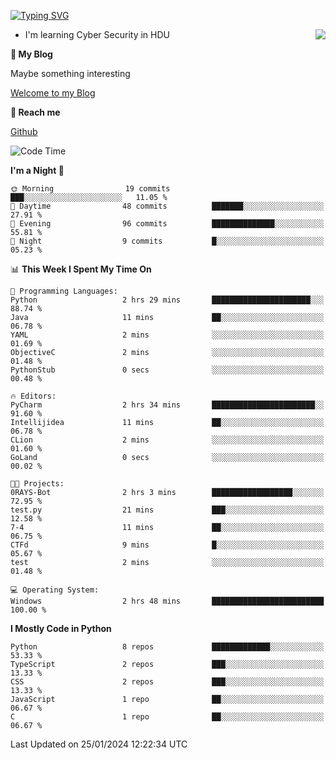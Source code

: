 [![Typing SVG](https://readme-typing-svg.herokuapp.com?font=Fira+Code&pause=1000&random=false&width=450&height=60&lines=Hello+%F0%9F%91%8B%F0%9F%8F%BB;I'm+JBNRZ)](https://git.io/typing-svg)

<a href="#">
  <img align="right" src="https://github-readme-stats.vercel.app/api?username=JBNRZ&show_icons=true&bg_color=15,f2f7fd,E0EAFC" />
</a>

- I'm learning Cyber Security in HDU

 **🌱 My Blog**

Maybe something interesting

[Welcome to my Blog](https://jbnrz.com.cn/)

 **💬 Reach me** 

[Github](https://github.com/JBNRZ)


<!--START_SECTION:waka-->
![Code Time](http://img.shields.io/badge/Code%20Time-276%20hrs%2056%20mins-blue)

**I'm a Night 🦉** 

```text
🌞 Morning                19 commits          ███░░░░░░░░░░░░░░░░░░░░░░   11.05 % 
🌆 Daytime                48 commits          ███████░░░░░░░░░░░░░░░░░░   27.91 % 
🌃 Evening                96 commits          ██████████████░░░░░░░░░░░   55.81 % 
🌙 Night                  9 commits           █░░░░░░░░░░░░░░░░░░░░░░░░   05.23 % 
```


📊 **This Week I Spent My Time On** 

```text
💬 Programming Languages: 
Python                   2 hrs 29 mins       ██████████████████████░░░   88.74 % 
Java                     11 mins             ██░░░░░░░░░░░░░░░░░░░░░░░   06.78 % 
YAML                     2 mins              ░░░░░░░░░░░░░░░░░░░░░░░░░   01.69 % 
ObjectiveC               2 mins              ░░░░░░░░░░░░░░░░░░░░░░░░░   01.48 % 
PythonStub               0 secs              ░░░░░░░░░░░░░░░░░░░░░░░░░   00.48 % 

🔥 Editors: 
PyCharm                  2 hrs 34 mins       ███████████████████████░░   91.60 % 
Intellijidea             11 mins             ██░░░░░░░░░░░░░░░░░░░░░░░   06.78 % 
CLion                    2 mins              ░░░░░░░░░░░░░░░░░░░░░░░░░   01.60 % 
GoLand                   0 secs              ░░░░░░░░░░░░░░░░░░░░░░░░░   00.02 % 

🐱‍💻 Projects: 
0RAYS-Bot                2 hrs 3 mins        ██████████████████░░░░░░░   72.95 % 
test.py                  21 mins             ███░░░░░░░░░░░░░░░░░░░░░░   12.58 % 
7-4                      11 mins             ██░░░░░░░░░░░░░░░░░░░░░░░   06.75 % 
CTFd                     9 mins              █░░░░░░░░░░░░░░░░░░░░░░░░   05.67 % 
test                     2 mins              ░░░░░░░░░░░░░░░░░░░░░░░░░   01.48 % 

💻 Operating System: 
Windows                  2 hrs 48 mins       █████████████████████████   100.00 % 
```

**I Mostly Code in Python** 

```text
Python                   8 repos             █████████████░░░░░░░░░░░░   53.33 % 
TypeScript               2 repos             ███░░░░░░░░░░░░░░░░░░░░░░   13.33 % 
CSS                      2 repos             ███░░░░░░░░░░░░░░░░░░░░░░   13.33 % 
JavaScript               1 repo              ██░░░░░░░░░░░░░░░░░░░░░░░   06.67 % 
C                        1 repo              ██░░░░░░░░░░░░░░░░░░░░░░░   06.67 % 
```




 Last Updated on 25/01/2024 12:22:34 UTC
<!--END_SECTION:waka-->
